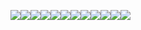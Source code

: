 ![](https://sunkaiiii.github.io/docs/images/FIT5140/1.png)![](https://sunkaiiii.github.io/docs/images/FIT5140/2.png)![](https://sunkaiiii.github.io/docs/images/FIT5140/3.png)![](https://sunkaiiii.github.io/docs/images/FIT5140/4.png)![](https://sunkaiiii.github.io/docs/images/FIT5140/5.png)![](https://sunkaiiii.github.io/docs/images/FIT5140/6.png)![](https://sunkaiiii.github.io/docs/images/FIT5140/7.png)![](https://sunkaiiii.github.io/docs/images/FIT5140/8.png)![](https://sunkaiiii.github.io/docs/images/FIT5140/9.png)![](https://sunkaiiii.github.io/docs/images/FIT5140/10.png)![](https://sunkaiiii.github.io/docs/images/FIT5140/11.png)![](https://sunkaiiii.github.io/docs/images/FIT5140/12.png)
